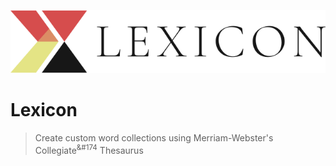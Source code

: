 ![Lexicon Logo](/docs/readme_logo-title.svg)
# Lexicon
> Create custom word collections using Merriam-Webster's Collegiate<sup>&#174</sup> Thesaurus
